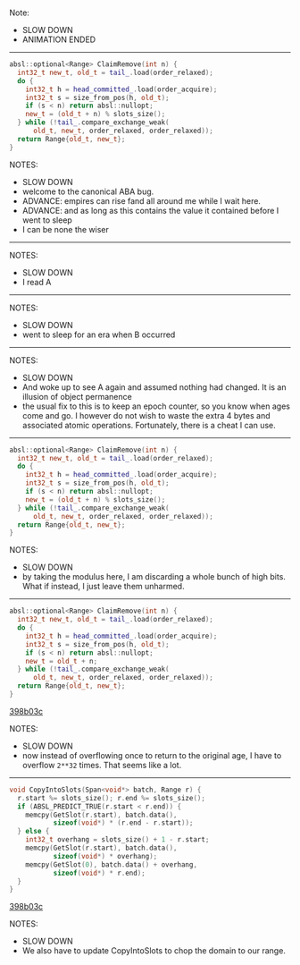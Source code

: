 <!-- .slide: data-background="./thinker.png" -->
<!-- .slide: data-background-size="contain" -->
<!-- .slide: data-background-color="black" -->
<!-- .slide: data-transition="none" -->

<div class="background">
<pre><code class="language-plantuml"><script type="text/template">
digraph g {
  bgcolor = "transparent";
  rankdir = BT;
  node [
    fontname = "courier";
    shape = none;
  ];
  q [
    fontsize=30;
    label=<
      <table border="0" cellborder="1" cellspacing="0" cellpadding="4">
        <tr>
          <td port="r0" style="dotted" sides="TBR">...</td>
          <td port="r1" style="dotted" sides="TBR"> </td>
          <td port="r2" style="dotted" sides="TBR"> </td>
          <td port="r3" style="dotted" sides="TBR"> </td>
          <td port="r4" style="dotted" sides="TBR"> </td>
          <td port="r5"> </td>
          <td port="r6"> </td>
          <td port="r7"> </td>
          <td port="r8"> </td>
          <td port="r9"> </td>
          <td port="r10" style="dotted" sides="TBR"> </td>
          <td port="r11" style="dotted" sides="TBR"> </td>
          <td port="r12" style="dotted" sides="TBR"> </td>
          <td port="r13" style="dotted" sides="TBR"> </td>
          <td port="r14" style="dotted" sides="TBR"> </td>
          <td port="r15" style="dotted" sides="TB">...</td>
        </tr>
      </table>
    >;
  ];
  q:r9 -> "my view of\nhead committed" [dir="back"];
  "tail\ncommitted" -> q:r3;
  "tail\npending" -> q:r5;
  "head\ncommitted" -> q:r9;
  "head\npending" -> q:r11;
}
</script></code></pre>
</div>

Note:

- SLOW DOWN
- ANIMATION ENDED

-----

<!-- .slide: data-background="./thinker.png" -->
<!-- .slide: data-background-size="contain" -->
<!-- .slide: data-background-color="black" -->

```cc [4|8-9]
absl::optional<Range> ClaimRemove(int n) {
  int32_t new_t, old_t = tail_.load(order_relaxed);
  do {
    int32_t h = head_committed_.load(order_acquire);
    int32_t s = size_from_pos(h, old_t);
    if (s < n) return absl::nullopt;
    new_t = (old_t + n) % slots_size();
  } while (!tail_.compare_exchange_weak(
      old_t, new_t, order_relaxed, order_relaxed));
  return Range{old_t, new_t};
}
```
<!-- .element: class="fragment" -->

NOTES:

- SLOW DOWN
- welcome to the canonical ABA bug.
- ADVANCE: empires can rise fand all around me while I wait here.
- ADVANCE: and as long as this contains the value it contained before I went to sleep
- I can be none the wiser

---

<!-- .slide: data-background="./letter-a.png" -->

NOTES:

- SLOW DOWN
- I read A

---

<!-- .slide: data-background="./thinker.png" -->
<!-- .slide: data-background-size="contain" -->
<!-- .slide: data-background-color="black" -->

NOTES:

- SLOW DOWN
- went to sleep for an era when B occurred

---

<!-- .slide: data-background="./letter-a.png" -->

NOTES:

- SLOW DOWN
- And woke up to see A again and assumed nothing had changed.  It is an illusion
  of object permanence
- the usual fix to this is to keep an epoch counter, so you know when ages come
  and go.  I however do not wish to waste the extra 4 bytes and associated
  atomic operations.  Fortunately, there is a cheat I can use.

---

<!-- .slide: data-background="./letter-a.png" -->

```cc [7]
absl::optional<Range> ClaimRemove(int n) {
  int32_t new_t, old_t = tail_.load(order_relaxed);
  do {
    int32_t h = head_committed_.load(order_acquire);
    int32_t s = size_from_pos(h, old_t);
    if (s < n) return absl::nullopt;
    new_t = (old_t + n) % slots_size();
  } while (!tail_.compare_exchange_weak(
      old_t, new_t, order_relaxed, order_relaxed));
  return Range{old_t, new_t};
}
```

NOTES:

- SLOW DOWN
- by taking the modulus here, I am discarding a whole bunch of high bits.  What
  if instead, I just leave them unharmed.

---

<!-- .slide: data-background="./letter-a.png" -->

```cc [7]
absl::optional<Range> ClaimRemove(int n) {
  int32_t new_t, old_t = tail_.load(order_relaxed);
  do {
    int32_t h = head_committed_.load(order_acquire);
    int32_t s = size_from_pos(h, old_t);
    if (s < n) return absl::nullopt;
    new_t = old_t + n;
  } while (!tail_.compare_exchange_weak(
      old_t, new_t, order_relaxed, order_relaxed));
  return Range{old_t, new_t};
}
```

[398b03c](https://github.com/google/tcmalloc/commit/398b03cf62804b24559b15422b2aea9b710fdb97#diff-fe2f8ee3b392be2f61ca686947bb43adffc4bbb12dde9dfac7bbf7edb219b824L757-R766) <!-- .element: class="github" style="background-color: rgb(229 231 225)" -->

NOTES:

- SLOW DOWN
- now instead of overflowing once to return to the original age, I have to
  overflow `2**32` times.  That seems like a lot.

---

<!-- .slide: data-background="./letter-a.png" -->

```cc [2]
void CopyIntoSlots(Span<void*> batch, Range r) {
  r.start %= slots_size(); r.end %= slots_size();
  if (ABSL_PREDICT_TRUE(r.start < r.end)) {
    memcpy(GetSlot(r.start), batch.data(),
           sizeof(void*) * (r.end - r.start));
  } else {
    int32_t overhang = slots_size() + 1 - r.start;
    memcpy(GetSlot(r.start), batch.data(),
           sizeof(void*) * overhang);
    memcpy(GetSlot(0), batch.data() + overhang,
           sizeof(void*) * r.end);
  }
}
```

[398b03c](https://github.com/google/tcmalloc/commit/398b03cf62804b24559b15422b2aea9b710fdb97#diff-fe2f8ee3b392be2f61ca686947bb43adffc4bbb12dde9dfac7bbf7edb219b824R746-R747) <!-- .element: class="github" style="background-color: rgb(229 231 225)" -->

NOTES:

- SLOW DOWN
- We also have to update CopyIntoSlots to chop the domain to our range.

